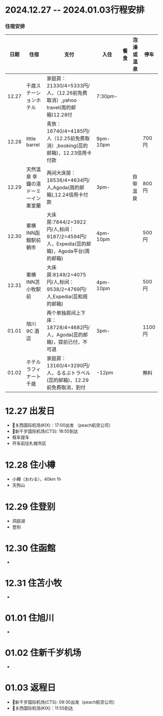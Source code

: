 # 2024.12.27 -- 2024.01.03行程安排

### 住宿安排

| 日期 | 住宿 | 支付 | 入住 | 餐食 | 泡澡或温泉 | 停车 |
| --- | --- | --- | --- | --- | --- | --- |
| 12.27 | 千歳ステーションホテル | 家庭房：21330/4=5333円/人，（12.26前免费取消）,yahoo travel(周的邮箱)12.28付 | 7:30pm- |  |  | |
| 12.28 | little barrel | 青旅：16740/4=4185円/人（12.25前免费取消）,booking(蕊的邮箱)，12.23信用卡付款 | 9pm-10pm | | | 700円 |
| 12.29 | 天然温泉 幸鐘の湯 ドーミーイン東室蘭 | 两间大床房：18536/4=4634円/人,Agoda(周的邮箱),12.24信用卡付款| 3pm- | | 自带温泉 | 800円 |
| 12.30 | 東横INN函館駅前朝市 | 大床房:7844/2=3922円/人,标间：9187/2=4594円/人，Expedia(蕊的邮箱)，Agoda平台(周的邮箱)| 4pm-10pm | | | 500円 |
| 12.31 | 東横INN苫小牧駅前 | 大床房:8149/2=4075円/人,标间：9538/2=4769円/人,Expedia(蕊和周的邮箱) | 4pm-10pm | | | 500円 |
| 01.01 | 旭川 9C 酒店 | 两个单独房间上下床：18728/4=4682円/人，Agoda(蕊的邮箱)，提前已付，不可退 | 3pm- | | | 1100円 |
| 01.02 | ホテルラフィナート千歳 | 家庭房：13160/4=3290円/人，るるぶトラベル(蕊的邮箱)，12.29前免费取消，到付 | -12pm | | | 無料 |

# 12.27 出发日
- 🛫关西国际机场(KIX)：17:00出发 （peach航空公司）
- 🛬新千岁国际机场(CTS): 18:55到达
- 租车提车
- 开车前往札幌市区

# 12.28 住小樽
- 小樽（おわる），40km 1h
- 天狗山

# 12.29 住登别
- 洞庭湖
- 登别

# 12.30 住函館
- 

# 12.31 住苫小牧
- 

# 01.01 住旭川
- 

# 01.02 住新千岁机场
- 

# 01.03 返程日
- 🛫新千岁国际机场(CTS): 09:30出发（peach航空公司）
- 🛬关西国际机场(KIX)：11:55到达
